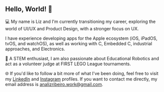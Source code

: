 ## Hello, World! 🤗

💻 My name is Liz and I'm currently transitioning my career, exploring the world of UI/UX and Product Design, with a stronger focus on UX.

I have experience developing apps for the Apple ecosystem (iOS, iPadOS, tvOS, and watchOS), as well as working with C, Embedded C, industrial approaches, and Electronics.

🤖 A STEM enthusiast, I am also passionate about Educational Robotics and act as a volunteer judge at FIRST LEGO League tournaments.

🌐 If you'd like to follow a bit more of what I've been doing, feel free to visit my [LinkedIn](https://www.linkedin.com/in/ana-liz-ribeiro-7744b0255/) and [Instagram](https://www.instagram.com/analizrbr/) profiles. If you want to contact me directly, my email address is analizribeiro.work@gmail.com.


<!--
**analizribeiro/analizribeiro** is a ✨ _special_ ✨ repository because its `README.md` (this file) appears on your GitHub profile.

Here are some ideas to get you started:

- 🔭 I’m currently working on ...
- 🌱 I’m currently learning ...
- 👯 I’m looking to collaborate on ...
- 🤔 I’m looking for help with ...
- 💬 Ask me about ...
- 📫 How to reach me: ...
- 😄 Pronouns: ...
- ⚡ Fun fact: ...

[![Minhas Estatísticas](https://github-readme-stats.vercel.app/api?username=analizribeiro&show_icons=true)](https://github.com/analizribeiro)

-->
